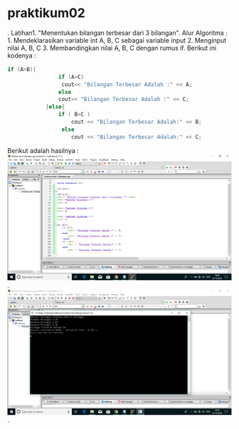 # praktikum02
.
Latihan1.
"Menentukan bilangan terbesar dari 3 bilangan".
Alur Algoritma :
	1. Mendeklarasikan variable int A, B, C sebagai variable input
	2. Menginput nilai A, B, C
	3. Membandingkan nilai A, B, C dengan rumus if.
Berikut ini kodenya :
```c++
if (A>B){
        		if (A>C)
           		 cout<< "Bilangan Terbesar Adalah :" << A;
        		else
          		cout<< "Bilangan Terbesar Adalah :" << C;
        	}else{
        		if ( B>C )
            		cout << "Bilangan Terbesar Adalah:" << B;
       			 else
            		cout << "Bilangan Terbesar Adalah:" << C;
```
Berikut adalah hasilnya :
![img](https://raw.githubusercontent.com/danangadita91/praktikum02/master/Latihan1/Terbesar%20dari%203%20bilagnan(code).png).
![img](https://raw.githubusercontent.com/danangadita91/praktikum02/master/Latihan1/Terbesar%20dari%203%20bilagnan(run).png).

